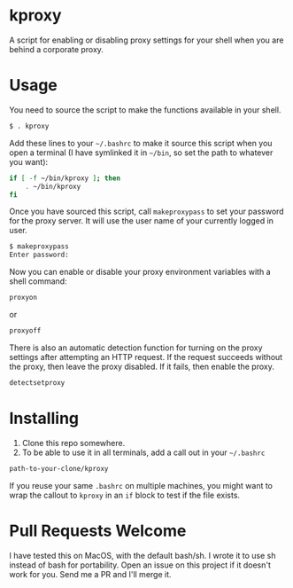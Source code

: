 # kproxy
A script for enabling or disabling proxy settings for your shell when you are
behind a corporate proxy.

# Usage

You need to source the script to make the functions available in your shell.
```sh
$ . kproxy
```

Add these lines to your `~/.bashrc` to make it source this script when you open
a terminal (I have symlinked it in `~/bin`, so set the path to whatever you
want):

```sh
if [ -f ~/bin/kproxy ]; then
	. ~/bin/kproxy
fi
```

Once you have sourced this script, call `makeproxypass` to set your password
for the proxy server. It will use the user name of your currently logged in
user.
```sh
$ makeproxypass
Enter password:
```

Now you can enable or disable your proxy environment variables with a shell
command:

```sh
proxyon
```

or 

```sh
proxyoff
```

There is also an automatic detection function for turning on the proxy settings
after attempting an HTTP request. If the request succeeds without the proxy,
then leave the proxy disabled. If it fails, then enable the proxy.

```sh
detectsetproxy
```

# Installing

1. Clone this repo somewhere. 
2. To be able to use it in all terminals, add a call out in your `~/.bashrc` 
```sh
path-to-your-clone/kproxy
```

If you reuse your same `.bashrc` on multiple machines, you might want to wrap
the callout to `kproxy` in an `if` block to test if the file exists.

# Pull Requests Welcome

I have tested this on MacOS, with the default bash/sh. I wrote it to use sh
instead of bash for portability. Open an issue on this project if it doesn't
work for you. Send me a PR and I'll merge it.
